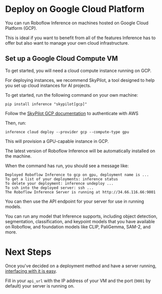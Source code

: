 # Deploy on Google Cloud Platform

You can run Roboflow Inference on machines hosted on Google Cloud Platform (GCP).

This is ideal if you want to benefit from all of the features Inference has to offer but also want to manage your own cloud infrastructure.

## Set up a Google Cloud Compute VM

To get started, you will need a cloud compute instance running on GCP.

For deploying instances, we recommend SkyPilot, a tool designed to help you set up cloud instances for AI projects.

To get started, run the following command on your own machine:

```
pip install inference "skypilot[gcp]"
```

Follow the [SkyPilot GCP documentation](https://docs.skypilot.co/en/latest/getting-started/installation.html#cloud-account-setup) to authenticate with AWS

Then, run:

```
inference cloud deploy --provider gcp --compute-type gpu
```

This will provision a GPU-capable instance in GCP.

The latest version of Roboflow Inference will be automatically installed on the machine.

When the command has run, you should see a message like:

```
Deployed Roboflow Inference to gcp on gpu, deployment name is ...
To get a list of your deployments: inference status
To delete your deployment: inference undeploy ...
To ssh into the deployed server: ssh ...
The Roboflow Inference Server is running at http://34.66.116.66:9001
```

You can then use the API endpoint for your server for use in running models.

You can run any model that Inference supports, including object detection, segmentation, classification, and keypoint models that you have available on Roboflow, and foundation models like CLIP, PaliGemma, SAM-2, and more.

# Next Steps

Once you've decided on a deployment method and have a server running,
[interfacing with it is easy](../../start/next.md). 

Fill in your `api_url` with the IP address of your VM and the port (`9001` by default) your server is running on.